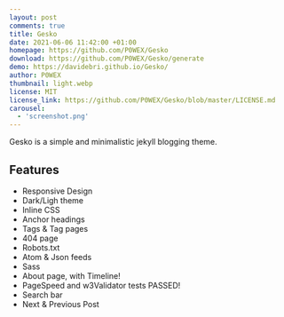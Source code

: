 ```yaml
---
layout: post
comments: true
title: Gesko
date: 2021-06-06 11:42:00 +01:00
homepage: https://github.com/P0WEX/Gesko
download: https://github.com/P0WEX/Gesko/generate
demo: https://davidebri.github.io/Gesko/
author: P0WEX
thumbnail: light.webp
license: MIT
license_link: https://github.com/P0WEX/Gesko/blob/master/LICENSE.md
carousel:
  - 'screenshot.png'
---
```


Gesko is a simple and minimalistic jekyll blogging theme.

## Features

* Responsive Design
* Dark/Ligh theme
* Inline CSS
* Anchor headings
* Tags & Tag pages
* 404 page
* Robots.txt
* Atom & Json feeds
* Sass
* About page, with Timeline!
* PageSpeed and w3Validator tests PASSED!
* Search bar
* Next & Previous Post
